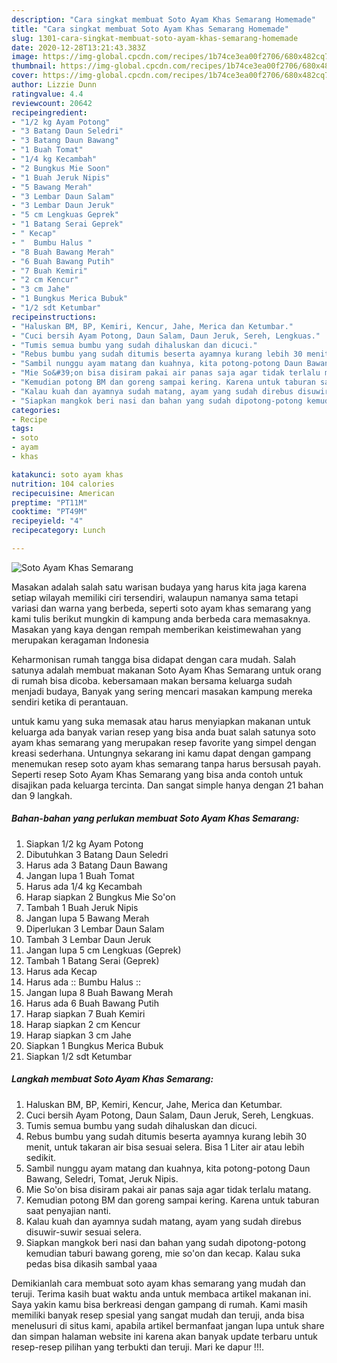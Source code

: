```yaml
---
description: "Cara singkat membuat Soto Ayam Khas Semarang Homemade"
title: "Cara singkat membuat Soto Ayam Khas Semarang Homemade"
slug: 1301-cara-singkat-membuat-soto-ayam-khas-semarang-homemade
date: 2020-12-28T13:21:43.383Z
image: https://img-global.cpcdn.com/recipes/1b74ce3ea00f2706/680x482cq70/soto-ayam-khas-semarang-foto-resep-utama.jpg
thumbnail: https://img-global.cpcdn.com/recipes/1b74ce3ea00f2706/680x482cq70/soto-ayam-khas-semarang-foto-resep-utama.jpg
cover: https://img-global.cpcdn.com/recipes/1b74ce3ea00f2706/680x482cq70/soto-ayam-khas-semarang-foto-resep-utama.jpg
author: Lizzie Dunn
ratingvalue: 4.4
reviewcount: 20642
recipeingredient:
- "1/2 kg Ayam Potong"
- "3 Batang Daun Seledri"
- "3 Batang Daun Bawang"
- "1 Buah Tomat"
- "1/4 kg Kecambah"
- "2 Bungkus Mie Soon"
- "1 Buah Jeruk Nipis"
- "5 Bawang Merah"
- "3 Lembar Daun Salam"
- "3 Lembar Daun Jeruk"
- "5 cm Lengkuas Geprek"
- "1 Batang Serai Geprek"
- " Kecap"
- "  Bumbu Halus "
- "8 Buah Bawang Merah"
- "6 Buah Bawang Putih"
- "7 Buah Kemiri"
- "2 cm Kencur"
- "3 cm Jahe"
- "1 Bungkus Merica Bubuk"
- "1/2 sdt Ketumbar"
recipeinstructions:
- "Haluskan BM, BP, Kemiri, Kencur, Jahe, Merica dan Ketumbar."
- "Cuci bersih Ayam Potong, Daun Salam, Daun Jeruk, Sereh, Lengkuas."
- "Tumis semua bumbu yang sudah dihaluskan dan dicuci."
- "Rebus bumbu yang sudah ditumis beserta ayamnya kurang lebih 30 menit, untuk takaran air bisa sesuai selera. Bisa 1 Liter air atau lebih sedikit."
- "Sambil nunggu ayam matang dan kuahnya, kita potong-potong Daun Bawang, Seledri, Tomat, Jeruk Nipis."
- "Mie So&#39;on bisa disiram pakai air panas saja agar tidak terlalu matang."
- "Kemudian potong BM dan goreng sampai kering. Karena untuk taburan saat penyajian nanti."
- "Kalau kuah dan ayamnya sudah matang, ayam yang sudah direbus disuwir-suwir sesuai selera."
- "Siapkan mangkok beri nasi dan bahan yang sudah dipotong-potong kemudian taburi bawang goreng, mie so&#39;on dan kecap. Kalau suka pedas bisa dikasih sambal yaaa"
categories:
- Recipe
tags:
- soto
- ayam
- khas

katakunci: soto ayam khas 
nutrition: 104 calories
recipecuisine: American
preptime: "PT11M"
cooktime: "PT49M"
recipeyield: "4"
recipecategory: Lunch

---
```



![Soto Ayam Khas Semarang](https://img-global.cpcdn.com/recipes/1b74ce3ea00f2706/680x482cq70/soto-ayam-khas-semarang-foto-resep-utama.jpg)

Masakan adalah salah satu warisan budaya yang harus kita jaga karena setiap wilayah memiliki ciri tersendiri, walaupun namanya sama tetapi variasi dan warna yang berbeda, seperti soto ayam khas semarang yang kami tulis berikut mungkin di kampung anda berbeda cara memasaknya. Masakan yang kaya dengan rempah memberikan keistimewahan yang merupakan keragaman Indonesia

Keharmonisan rumah tangga bisa didapat dengan cara mudah. Salah satunya adalah membuat makanan Soto Ayam Khas Semarang untuk orang di rumah bisa dicoba. kebersamaan makan bersama keluarga sudah menjadi budaya, Banyak yang sering mencari masakan kampung mereka sendiri ketika di perantauan.



untuk kamu yang suka memasak atau harus menyiapkan makanan untuk keluarga ada banyak varian resep yang bisa anda buat salah satunya soto ayam khas semarang yang merupakan resep favorite yang simpel dengan kreasi sederhana. Untungnya sekarang ini kamu dapat dengan gampang menemukan resep soto ayam khas semarang tanpa harus bersusah payah.
Seperti resep Soto Ayam Khas Semarang yang bisa anda contoh untuk disajikan pada keluarga tercinta. Dan sangat simple hanya dengan 21 bahan dan 9 langkah.


<!--inarticleads1-->

##### Bahan-bahan yang perlukan membuat Soto Ayam Khas Semarang:

1. Siapkan 1/2 kg Ayam Potong
1. Dibutuhkan 3 Batang Daun Seledri
1. Harus ada 3 Batang Daun Bawang
1. Jangan lupa 1 Buah Tomat
1. Harus ada 1/4 kg Kecambah
1. Harap siapkan 2 Bungkus Mie So&#39;on
1. Tambah 1 Buah Jeruk Nipis
1. Jangan lupa 5 Bawang Merah
1. Diperlukan 3 Lembar Daun Salam
1. Tambah 3 Lembar Daun Jeruk
1. Jangan lupa 5 cm Lengkuas (Geprek)
1. Tambah 1 Batang Serai (Geprek)
1. Harus ada  Kecap
1. Harus ada  :: Bumbu Halus ::
1. Jangan lupa 8 Buah Bawang Merah
1. Harus ada 6 Buah Bawang Putih
1. Harap siapkan 7 Buah Kemiri
1. Harap siapkan 2 cm Kencur
1. Harap siapkan 3 cm Jahe
1. Siapkan 1 Bungkus Merica Bubuk
1. Siapkan 1/2 sdt Ketumbar




<!--inarticleads2-->

##### Langkah membuat  Soto Ayam Khas Semarang:

1. Haluskan BM, BP, Kemiri, Kencur, Jahe, Merica dan Ketumbar.
1. Cuci bersih Ayam Potong, Daun Salam, Daun Jeruk, Sereh, Lengkuas.
1. Tumis semua bumbu yang sudah dihaluskan dan dicuci.
1. Rebus bumbu yang sudah ditumis beserta ayamnya kurang lebih 30 menit, untuk takaran air bisa sesuai selera. Bisa 1 Liter air atau lebih sedikit.
1. Sambil nunggu ayam matang dan kuahnya, kita potong-potong Daun Bawang, Seledri, Tomat, Jeruk Nipis.
1. Mie So&#39;on bisa disiram pakai air panas saja agar tidak terlalu matang.
1. Kemudian potong BM dan goreng sampai kering. Karena untuk taburan saat penyajian nanti.
1. Kalau kuah dan ayamnya sudah matang, ayam yang sudah direbus disuwir-suwir sesuai selera.
1. Siapkan mangkok beri nasi dan bahan yang sudah dipotong-potong kemudian taburi bawang goreng, mie so&#39;on dan kecap. Kalau suka pedas bisa dikasih sambal yaaa




Demikianlah cara membuat soto ayam khas semarang yang mudah dan teruji. Terima kasih buat waktu anda untuk membaca artikel makanan ini. Saya yakin kamu bisa berkreasi dengan gampang di rumah. Kami masih memiliki banyak resep spesial yang sangat mudah dan teruji, anda bisa menelusuri di situs kami, apabila artikel bermanfaat jangan lupa untuk share dan simpan halaman website ini karena akan banyak update terbaru untuk resep-resep pilihan yang terbukti dan teruji. Mari ke dapur !!!. 
